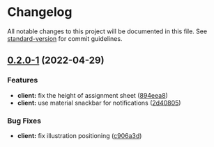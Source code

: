 # Changelog

All notable changes to this project will be documented in this file. See [standard-version](https://github.com/conventional-changelog/standard-version) for commit guidelines.

## [0.2.0-1](https://github.com/TheNightmareX/tasked/compare/v0.2.0-0...v0.2.0-1) (2022-04-29)


### Features

* **client:** fix the height of assignment sheet ([894eea8](https://github.com/TheNightmareX/tasked/commit/894eea88a33f5c8dde43aa58fe9a7e4ab57073a0))
* **client:** use material snackbar for notifications ([2d40805](https://github.com/TheNightmareX/tasked/commit/2d40805072e14ab9486f8068f008c5dc71866e87))


### Bug Fixes

* **client:** fix illustration positioning ([c906a3d](https://github.com/TheNightmareX/tasked/commit/c906a3d42eaca21ba174877d8d05efc8a2160edb))
